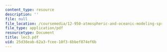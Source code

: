 ```yaml
---
content_type: resource
description: ''
file: null
file_location: /coursemedia/12-950-atmospheric-and-oceanic-modeling-spring-2004/25d38eab62a3fcee10f36bbef874ef6b_lec3.pdf
file_type: application/pdf
resourcetype: Document
title: lec3.pdf
uid: 25d38eab-62a3-fcee-10f3-6bbef874ef6b
---
```

